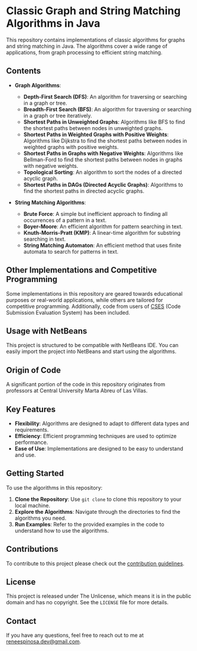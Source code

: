 # Classic Graph and String Matching Algorithms in Java

This repository contains implementations of classic algorithms for graphs and string matching in Java. The algorithms cover a wide range of applications, from graph processing to efficient string matching.

## Contents

- **Graph Algorithms**:
  - **Depth-First Search (DFS)**: An algorithm for traversing or searching in a graph or tree.
  - **Breadth-First Search (BFS)**: An algorithm for traversing or searching in a graph or tree iteratively.
  - **Shortest Paths in Unweighted Graphs**: Algorithms like BFS to find the shortest paths between nodes in unweighted graphs.
  - **Shortest Paths in Weighted Graphs with Positive Weights**: Algorithms like Dijkstra to find the shortest paths between nodes in weighted graphs with positive weights.
  - **Shortest Paths in Graphs with Negative Weights**: Algorithms like Bellman-Ford to find the shortest paths between nodes in graphs with negative weights.
  - **Topological Sorting**: An algorithm to sort the nodes of a directed acyclic graph.
  - **Shortest Paths in DAGs (Directed Acyclic Graphs)**: Algorithms to find the shortest paths in directed acyclic graphs.

- **String Matching Algorithms**:
  - **Brute Force**: A simple but inefficient approach to finding all occurrences of a pattern in a text.
  - **Boyer-Moore**: An efficient algorithm for pattern searching in text.
  - **Knuth-Morris-Pratt (KMP)**: A linear-time algorithm for substring searching in text.
  - **String Matching Automaton**: An efficient method that uses finite automata to search for patterns in text.

## Other Implementations and Competitive Programming

Some implementations in this repository are geared towards educational purposes or real-world applications, while others are tailored for competitive programming. Additionally, code from users of [CSES](https://cses.fi/) (Code Submission Evaluation System) has been included.

## Usage with NetBeans

This project is structured to be compatible with NetBeans IDE. You can easily import the project into NetBeans and start using the algorithms.

## Origin of Code

A significant portion of the code in this repository originates from professors at Central University Marta Abreu of Las Villas.

## Key Features

- **Flexibility**: Algorithms are designed to adapt to different data types and requirements.
- **Efficiency**: Efficient programming techniques are used to optimize performance.
- **Ease of Use**: Implementations are designed to be easy to understand and use.

## Getting Started

To use the algorithms in this repository:

1. **Clone the Repository**: Use `git clone` to clone this repository to your local machine.
2. **Explore the Algorithms**: Navigate through the directories to find the algorithms you need.
3. **Run Examples**: Refer to the provided examples in the code to understand how to use the algorithms.

## Contributions

To contribute to this project please check out the [contribution guidelines](https://github.com/YurisCodingClub/accessibility-mentor/blob/main/CONTRIBUTING.md).

## License

This project is released under The Unlicense, which means it is in the public domain and has no copyright. See the `LICENSE` file for more details.

## Contact

If you have any questions, feel free to reach out to me at [reneespinosa.dev@gmail.com](mailto:reneespinosa.dev@gmail.com).

